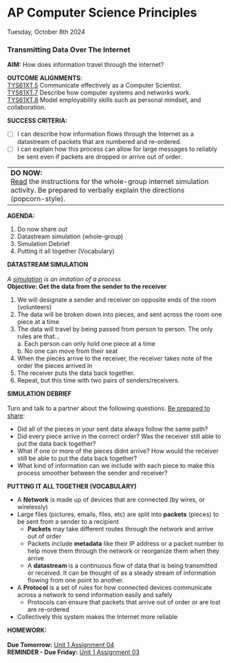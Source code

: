 # AP Computer Science Principles
Tuesday, October 8th 2024

### Transmitting Data Over The Internet

**AIM:** How does information travel through the internet?

**OUTCOME ALIGNMENTS**:<br> 
<ins>TYS61XT.5</ins> Communicate effectively as a Computer Scientist.<br> 
<ins>TYS61XT.7</ins> Describe how computer systems and networks work.<br> 
<ins>TYS61XT.8</ins> Model employability skills such as personal mindset, and collaboration.<br>

**SUCCESS CRITERIA:**
- [ ] I can describe how information flows through the Internet as a datastream of packets that are numbered and re-ordered.
- [ ] I can explain how this process can allow for large messages to reliably be sent even if packets are dropped or arrive out of order.
<table>
  <tr>
    <td><b>DO NOW:</b>
    <br> <ins>Read</ins> the instructions for the whole-group internet simulation activity. Be prepared to verbally explain the directions (popcorn-style).
    </td>
    </tr>
</table>

**AGENDA:**

1. Do now share out
2. Datastream simulation (whole-group)
3. Simulation Debrief
4. Putting it all together (Vocabulary)

**DATASTREAM SIMULATION**
<br><br>*A <ins>simulation</ins> is an imitation of a process*
<br><b>Objective: Get the data from the sender to the receiver</b>
1. We will designate a sender and receiver on opposite ends of the room (volunteers)
2. The data will be broken down into pieces, and sent across the room one piece at a time
3. The data will travel by being passed from person to person. The only rules are that...
  <br>a. Each person can only hold one piece at a time
  <br>b. No one can move from their seat
5. When the pieces arrive to the receiver, the receiver takes note of the order the pieces arrived in
6. The receiver puts the data back together.
7. Repeat, but this time with two pairs of senders/receivers. 

**SIMULATION DEBRIEF**
<br><br>Turn and talk to a partner about the following questions. <ins>Be prepared to share</ins>: 
- Did all of the pieces in your sent data always follow the same path?
- Did every piece arrive in the correct order? Was the receiver still able to put the data back together?
- What if one or more of the pieces didnt arrive? How would the receiver still be able to put the data back together?
- What kind of information can we include with each piece to make this process smoother between the sender and receiver?

**PUTTING IT ALL TOGETHER (VOCABULARY)**
- A <b>Network</b> is made up of devices that are connected (by wires, or wirelessly)
- Large files (pictures, emails, files, etc) are split into <b>packets</b> (pieces) to be sent from a sender to a recipient
  - <b>Packets</b> may take different routes through the network and arrive out of order
  - Packets include <b>metadata</b> like their IP address or a packet number to help move them through the network or reorganize them when they arrive
  - A <b> datastream </b> is a continuous flow of data that is being transmitted or received. It can be thought of as a steady stream of information flowing from one point to another. 
- A <b>Protocol</b> is a set of rules for how connected devices communicate across a network to send information easily and safely
  - Protocols can ensure that packets that arrive out of order or are lost are re-ordered
- Collectively this system makes the Internet more reliable

**HOMEWORK:**<br><br>
**Due Tomorrow:** [Unit 1 Assignment 04](https://github.com/MrJSwotinsky/AP_Computer_Science_Principles/blob/main/Unit_1_The_Internet/Daily_Assignments/04_Due_Wed_Oct_9_Data_Transmission_Over_The_Internet.md)<br>
**REMINDER - Due Friday:** [Unit 1 Assignment 03](https://github.com/MrJSwotinsky/AP_Computer_Science_Principles/blob/main/Unit_1_The_Internet/Daily_Assignments/03_Due_Fri_Oct_11_Unit_0_Exam_Reflection.md)
